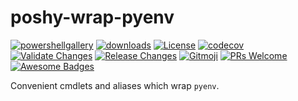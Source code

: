 # poshy-wrap-pyenv

[![powershellgallery](https://img.shields.io/powershellgallery/v/poshy-wrap-pyenv.svg)](https://www.powershellgallery.com/packages/poshy-wrap-pyenv)
[![downloads](https://img.shields.io/powershellgallery/dt/poshy-wrap-pyenv.svg)](https://www.powershellgallery.com/packages/poshy-wrap-pyenv)
[![License](https://img.shields.io/github/license/pwshrc/poshy-wrap-pyenv)](./LICENSE.txt)
[![codecov](https://codecov.io/gh/pwshrc/poshy-wrap-pyenv/branch/main/graph/badge.svg)](https://codecov.io/gh/pwshrc/poshy-wrap-pyenv)
[![Validate Changes](https://github.com/pwshrc/poshy-wrap-pyenv/actions/workflows/validate.yml/badge.svg)](https://github.com/pwshrc/poshy-wrap-pyenv/actions/workflows/validate.yml)
[![Release Changes](https://github.com/pwshrc/poshy-wrap-pyenv/actions/workflows/release.yml/badge.svg)](https://github.com/pwshrc/poshy-wrap-pyenv/actions/workflows/release.yml)
[![Gitmoji](https://img.shields.io/badge/gitmoji-%20😜%20😍-FFDD67.svg?style=flat-square)](https://gitmoji.carloscuesta.me/)
[![PRs Welcome](https://img.shields.io/badge/PRs-welcome-brightgreen.svg?style=flat-square)](http://makeapullrequest.com)
[![Awesome Badges](https://img.shields.io/badge/badges-awesome-green.svg)](https://github.com/Naereen/badges)

Convenient cmdlets and aliases which wrap `pyenv`.

